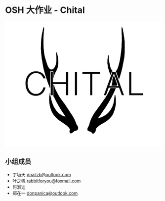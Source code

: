 
# OSH 大作业 - Chital

![logo](assets/logoChital.png)


## 小组成员

* 丁垣天 dnailzb@outlook.com
* 叶之帆 rabbitforyou@foxmail.com
* 何灏迪
* 郑在一 donpanica@outlook.com
